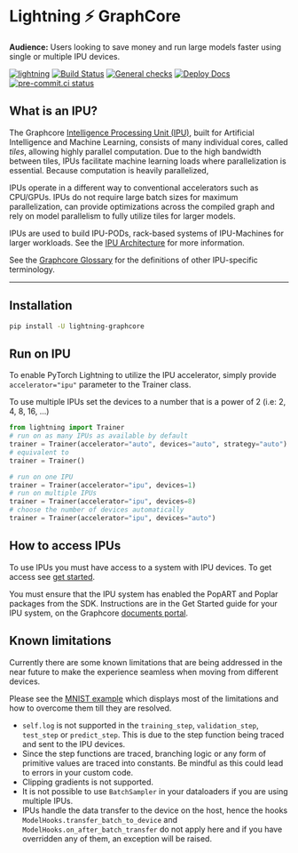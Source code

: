 # Lightning ⚡ GraphCore

**Audience:** Users looking to save money and run large models faster using single or multiple IPU devices.

[![lightning](https://img.shields.io/badge/-Lightning_2.0+-792ee5?logo=pytorchlightning&logoColor=white)](https://lightning.ai/)
[![Build Status](https://dev.azure.com/Lightning-AI/compatibility/_apis/build/status%2Faccelerators%2FLightning-AI.lightning-Graphcore?branchName=main)](https://dev.azure.com/Lightning-AI/compatibility/_build/latest?definitionId=48&branchName=main)
[![General checks](https://github.com/Lightning-AI/lightning-graphcore/actions/workflows/ci-checks.yml/badge.svg?event=push)](https://github.com/Lightning-AI/lightning-graphcore/actions/workflows/ci-checks.yml)
[![Deploy Docs](https://github.com/Lightning-AI/lightning-Graphcore/actions/workflows/docs-deploy.yml/badge.svg?event=push)](https://lightning-ai.github.io/lightning-Graphcore/)
[![pre-commit.ci status](https://results.pre-commit.ci/badge/github/Lightning-AI/lightning-Graphcore/main.svg)](https://results.pre-commit.ci/latest/github/Lightning-AI/lightning-Graphcore/main)

## What is an IPU?

The Graphcore [Intelligence Processing Unit (IPU)](https://www.graphcore.ai/products/ipu), built for Artificial Intelligence and Machine Learning, consists of many individual cores, called *tiles*, allowing highly parallel computation. Due to the high bandwidth between tiles, IPUs facilitate machine learning loads where parallelization is essential. Because computation is heavily parallelized,

IPUs operate in a different way to conventional accelerators such as CPU/GPUs. IPUs do not require large batch sizes for maximum parallelization, can provide optimizations across the compiled graph and rely on model parallelism to fully utilize tiles for larger models.

IPUs are used to build IPU-PODs, rack-based systems of IPU-Machines for larger workloads. See the [IPU Architecture](https://www.graphcore.ai/products/ipu) for more information.

See the [Graphcore Glossary](https://docs.graphcore.ai/projects/graphcore-glossary/) for the definitions of other IPU-specific terminology.

______________________________________________________________________

## Installation

```bash
pip install -U lightning-graphcore
```

## Run on IPU

To enable PyTorch Lightning to utilize the IPU accelerator, simply provide `accelerator="ipu"` parameter to the Trainer class.

To use multiple IPUs set the devices to a number that is a power of 2 (i.e: 2, 4, 8, 16, ...)

```py
from lightning import Trainer
# run on as many IPUs as available by default
trainer = Trainer(accelerator="auto", devices="auto", strategy="auto")
# equivalent to
trainer = Trainer()

# run on one IPU
trainer = Trainer(accelerator="ipu", devices=1)
# run on multiple IPUs
trainer = Trainer(accelerator="ipu", devices=8)
# choose the number of devices automatically
trainer = Trainer(accelerator="ipu", devices="auto")
```

## How to access IPUs

To use IPUs you must have access to a system with IPU devices. To get access see [get started](https://www.graphcore.ai/getstarted).

You must ensure that the IPU system has enabled the PopART and Poplar packages from the SDK. Instructions are in the Get Started guide for your IPU system, on the Graphcore [documents portal](https://docs.graphcore.ai/page/getting-started.html).

## Known limitations

Currently there are some known limitations that are being addressed in the near future to make the experience seamless when moving from different devices.

Please see the [MNIST example](https://github.com/Lightning-AI/lightning/blob/master/examples/pytorch/ipu/mnist_sample.py) which displays most of the limitations and how to overcome them till they are resolved.

- `self.log` is not supported in the `training_step`, `validation_step`, `test_step` or `predict_step`. This is due to the step function being traced and sent to the IPU devices.
- Since the step functions are traced, branching logic or any form of primitive values are traced into constants. Be mindful as this could lead to errors in your custom code.
- Clipping gradients is not supported.
- It is not possible to use `BatchSampler` in your dataloaders if you are using multiple IPUs.
- IPUs handle the data transfer to the device on the host, hence the hooks `ModelHooks.transfer_batch_to_device` and `ModelHooks.on_after_batch_transfer` do not apply here and if you have overridden any of them, an exception will be raised.
